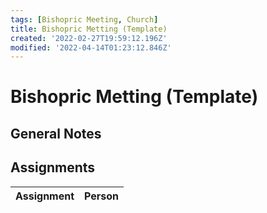 ```yaml
---
tags: [Bishopric Meeting, Church]
title: Bishopric Metting (Template)
created: '2022-02-27T19:59:12.196Z'
modified: '2022-04-14T01:23:12.846Z'
---
```


# Bishopric Metting (Template)

## General Notes

## Assignments

| Assignment | Person |
|-|-|
